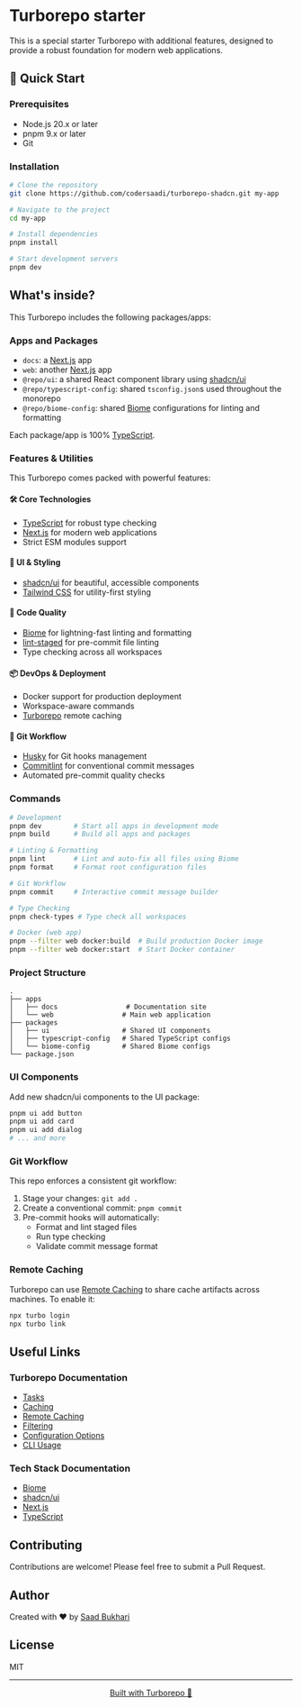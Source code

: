 # Turborepo starter

This is a special starter Turborepo with additional features, designed to provide a robust foundation for modern web applications.

## 🚀 Quick Start

### Prerequisites

- Node.js 20.x or later
- pnpm 9.x or later
- Git

### Installation

```bash
# Clone the repository
git clone https://github.com/codersaadi/turborepo-shadcn.git my-app

# Navigate to the project
cd my-app

# Install dependencies
pnpm install

# Start development servers
pnpm dev
```

## What's inside?

This Turborepo includes the following packages/apps:

### Apps and Packages

- `docs`: a [Next.js](https://nextjs.org/) app
- `web`: another [Next.js](https://nextjs.org/) app
- `@repo/ui`: a shared React component library using [shadcn/ui](https://ui.shadcn.com/)
- `@repo/typescript-config`: shared `tsconfig.json`s used throughout the monorepo
- `@repo/biome-config`: shared [Biome](https://biomejs.dev/) configurations for linting and formatting

Each package/app is 100% [TypeScript](https://www.typescriptlang.org/).

### Features & Utilities

This Turborepo comes packed with powerful features:

#### 🛠️ Core Technologies
- [TypeScript](https://www.typescriptlang.org/) for robust type checking
- [Next.js](https://nextjs.org/) for modern web applications
- Strict ESM modules support

#### 🎨 UI & Styling
- [shadcn/ui](https://ui.shadcn.com/) for beautiful, accessible components
- [Tailwind CSS](https://tailwindcss.com) for utility-first styling

#### 🧹 Code Quality
- [Biome](https://biomejs.dev/) for lightning-fast linting and formatting
- [lint-staged](https://github.com/okonet/lint-staged) for pre-commit file linting
- Type checking across all workspaces

#### 📦 DevOps & Deployment
- Docker support for production deployment
- Workspace-aware commands
- [Turborepo](https://turbo.build/repo) remote caching

#### 🤝 Git Workflow
- [Husky](https://typicode.github.io/husky/) for Git hooks management
- [Commitlint](https://commitlint.js.org/) for conventional commit messages
- Automated pre-commit quality checks

### Commands

```bash
# Development
pnpm dev        # Start all apps in development mode
pnpm build      # Build all apps and packages

# Linting & Formatting
pnpm lint       # Lint and auto-fix all files using Biome
pnpm format     # Format root configuration files

# Git Workflow
pnpm commit     # Interactive commit message builder

# Type Checking
pnpm check-types # Type check all workspaces

# Docker (web app)
pnpm --filter web docker:build  # Build production Docker image
pnpm --filter web docker:start  # Start Docker container
```

### Project Structure

```
.
├── apps
│   ├── docs                 # Documentation site
│   └── web                 # Main web application
├── packages
│   ├── ui                  # Shared UI components
│   ├── typescript-config   # Shared TypeScript configs
│   └── biome-config        # Shared Biome configs
└── package.json
```

### UI Components

Add new shadcn/ui components to the UI package:

```bash
pnpm ui add button
pnpm ui add card
pnpm ui add dialog
# ... and more
```

### Git Workflow

This repo enforces a consistent git workflow:

1. Stage your changes: `git add .`
2. Create a conventional commit: `pnpm commit`
3. Pre-commit hooks will automatically:
   - Format and lint staged files
   - Run type checking
   - Validate commit message format

### Remote Caching

Turborepo can use [Remote Caching](https://turbo.build/repo/docs/core-concepts/remote-caching) to share cache artifacts across machines. To enable it:

```bash
npx turbo login
npx turbo link
```

## Useful Links

### Turborepo Documentation
- [Tasks](https://turbo.build/repo/docs/core-concepts/monorepos/running-tasks)
- [Caching](https://turbo.build/repo/docs/core-concepts/caching)
- [Remote Caching](https://turbo.build/repo/docs/core-concepts/remote-caching)
- [Filtering](https://turbo.build/repo/docs/core-concepts/monorepos/filtering)
- [Configuration Options](https://turbo.build/repo/docs/reference/configuration)
- [CLI Usage](https://turbo.build/repo/docs/reference/command-line-reference)

### Tech Stack Documentation
- [Biome](https://biomejs.dev/)
- [shadcn/ui](https://ui.shadcn.com/)
- [Next.js](https://nextjs.org/)
- [TypeScript](https://www.typescriptlang.org/)

## Contributing

Contributions are welcome! Please feel free to submit a Pull Request.

## Author

Created with ❤️ by [Saad Bukhari](https://github.com/codersaadi)

## License

MIT

---

<p align="center">
  <a href="https://github.com/codersaadi/turborepo-shadcn">
    Built with Turborepo 🚀
  </a>
</p>
